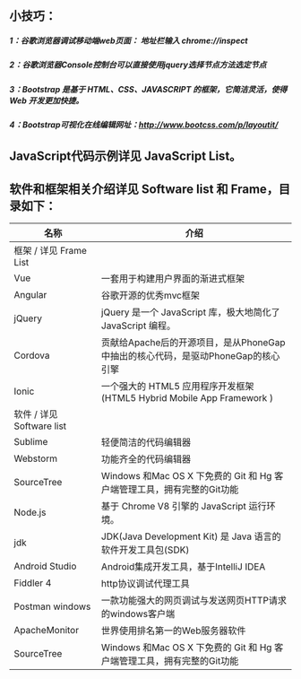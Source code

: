 ## 小技巧：
##### 1：谷歌浏览器调试移动端web页面： 地址栏输入  chrome://inspect
##### 2：谷歌浏览器Console控制台可以直接使用jquery选择节点方法选定节点
##### 3：Bootstrap 是基于 HTML、CSS、JAVASCRIPT 的框架，它简洁灵活，使得 Web 开发更加快捷。
##### 4：Bootstrap可视化在线编辑网址：http://www.bootcss.com/p/layoutit/
    
## JavaScript代码示例详见 JavaScript List。
 
## 软件和框架相关介绍详见 Software list 和 Frame，目录如下： 
|   名称     |   介绍  |
|--------------------|--------------------------------------|
|   框架 / 详见 Frame List                                       |
| Vue       | 一套用于构建用户界面的渐进式框架                          |
| Angular 			|		谷歌开源的优秀mvc框架		|
| jQuery 			|		jQuery 是一个 JavaScript 库，极大地简化了 JavaScript 编程。		|
| Cordova       | 贡献给Apache后的开源项目，是从PhoneGap中抽出的核心代码，是驱动PhoneGap的核心引擎               |
| Ionic             | 一个强大的 HTML5 应用程序开发框架(HTML5 Hybrid Mobile App Framework )     | 
|   软件 / 详见 Software list                                          |
| Sublime       | 轻便简洁的代码编辑器                            |
| Webstorm       | 功能齐全的代码编辑器                            |
| SourceTree          | Windows 和Mac OS X 下免费的 Git 和 Hg 客户端管理工具，拥有完整的Git功能     |
| Node.js       | 基于 Chrome V8 引擎的 JavaScript 运行环境。                     |
| jdk             | JDK(Java Development Kit) 是 Java 语言的软件开发工具包(SDK)      |
| Android Studio       | Android集成开发工具，基于IntelliJ IDEA                            |
| Fiddler 4             | http协议调试代理工具                        |
| Postman windows      | 一款功能强大的网页调试与发送网页HTTP请求的windows客户端                        |
| ApacheMonitor       | 世界使用排名第一的Web服务器软件                            |
| SourceTree          | Windows 和Mac OS X 下免费的 Git 和 Hg 客户端管理工具，拥有完整的Git功能     |



        


